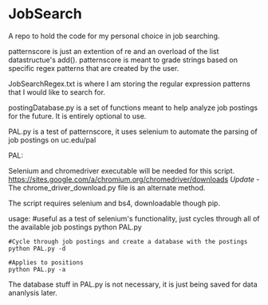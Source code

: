 # JobSearch
A repo to hold the code for my personal choice in job searching.

patternscore is just an extention of re and an overload of the list datastructue's add(). patternscore is meant to grade strings based on specific regex patterns that are created by the user. 

JobSearchRegex.txt is where I am storing the regular expression patterns that I would like to search for.

postingDatabase.py is a set of functions meant to help analyze job postings for the future. It is entirely optional to use. 

PAL.py is a test of patternscore, it uses selenium to automate the parsing of job postings on uc.edu/pal

PAL:

Selenium and chromedriver executable will be needed for this script.
https://sites.google.com/a/chromium.org/chromedriver/downloads
*Update* - The chrome_driver_download.py file is an alternate method.

The script requires selenium and bs4, downloadable though pip.

usage:
	#useful as a test of selenium's functionality, just cycles through all of the available job postings
	python PAL.py 

	#Cycle through job postings and create a database with the postings
	python PAL.py -d

	#Applies to positions
	python PAL.py -a

The database stuff in PAL.py is not necessary, it is just being saved for data ananlysis later. 


